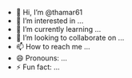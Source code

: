 
- 👋 Hi, I’m @thamar61
- 👀 I’m interested in ...
- 🌱 I’m currently learning ...
- 💞️ I’m looking to collaborate on ...
- 📫 How to reach me ...
- 😄 Pronouns: ...
- ⚡ Fun fact: ...

<!---
thamar61/thamar61 is a ✨ special ✨ repository because its `README.md` (this file) appears on your GitHub profile.
You can click the Preview link to take a look at your changes.
---
>
